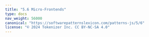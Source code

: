 ```yaml
---
title: "5.6 Micro-Frontends"
type: docs
nav_weight: 56000
canonical: "https://softwarepatternslexicon.com/patterns-js/5/6"
license: "© 2024 Tokenizer Inc. CC BY-NC-SA 4.0"
---
```

